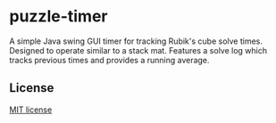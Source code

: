 # puzzle-timer

A simple Java swing GUI timer for tracking Rubik's cube solve times. Designed to operate similar to a stack mat. Features a solve log which tracks previous times and provides a running average.

## License

[MIT license](./LICENSE)
